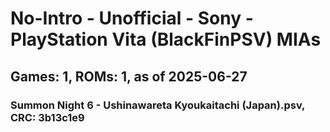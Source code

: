 # No-Intro - Unofficial - Sony - PlayStation Vita (BlackFinPSV) MIAs
## Games: 1, ROMs: 1, as of 2025-06-27

### Summon Night 6 - Ushinawareta Kyoukaitachi (Japan).psv, CRC: 3b13c1e9
